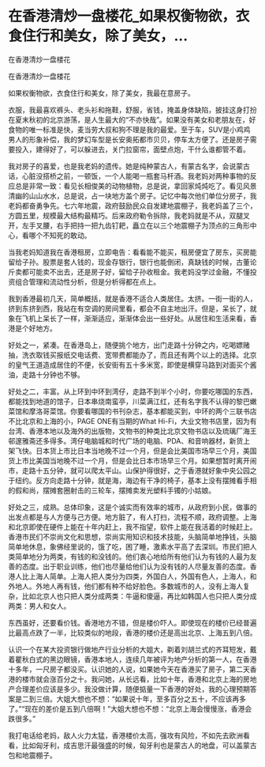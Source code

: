 # 在香港清炒一盘楼花_如果权衡物欲，衣食住行和美女，除了美女，...

在香港清炒一盘楼花

在香港清炒一盘楼花

如果权衡物欲，衣食住行和美女，除了美女，我最在意房子。

衣服，我最喜欢裤头、老头衫和拖鞋，舒服，省钱，掩盖身体缺陷，披挂这身打扮在夏末秋初的北京游荡，是人生最大的“不亦快哉”。如果没有美女和老朋友在，好食物的唯一标准是快，麦当劳大叔和狗不理是我的最爱。至于车，SUV是小鸡鸡男人的形象补偿，我的梦幻车型是长安奥拓都市贝贝，停车太方便了。还是房子需要投入，建得好了，可以躲进去，关门拉窗帘，面壁点炮，干什么谁都管不着。

我对房子的喜爱，也是我老妈的遗传。她是纯种蒙古人，有蒙古名字，会说蒙古话，心脏没搭桥之前，一顿饭，一个人能喝一瓶套马杆酒。我老妈对两种事物的反应总是非常一致：看见长相俊美的动物植物，总是说，拿回家炖炖吃了。看见风景清幽的山山水水，总是说，占一块地方盖个房子。记忆中每次他们单位分房子，我老妈都奋勇争先。七六年地震，政府鼓励民众自发建地震棚子，我老妈盖了三个，方圆五里，规模最大结构最精巧。后来政府勒令拆除，我老妈就是不从，双腿叉开，左手叉腰，右手把持一把九齿钉耙，矗立在以三个地震棚子为顶点的三角形中心，看哪个不知死的敢动。

当我老妈知道我在香港租房，立即电告：看看能不能买，租房便宜了房东，买房能留给子孙。股票是套人钱的，现金存银行，银行也能倒闭，真缺钱的时候，古董论斤卖都可能卖不出去，还是房子好，留给子孙收租金。我老妈没学过金融，不懂投资组合管理和流动性分析，但是分析得都在点上。

我到香港最初几天，简单概括，就是香港不适合人类居住。太挤。一街一街的人，挤到东挤到西，我站在有空调的房间里看，都会不自主地出汗。但是，呆长了，就象在飞机上呆长了一样，渐渐适应，渐渐体会出一些好处。从居住和生活来看，香港是个好地方。

好处之一，紧凑。在香港岛上，随便挑个地方，出门走路十分钟之内，吃喝嫖赌抽，洗衣取钱买报纸交电话费、宽带费都能办了，而且还有两个以上的选择。北京的皇气王道造成居住的不便，长安街有五十多米宽，即使是横穿马路到对面买个酱油，走路十分钟也不够。

好处之二，丰富。从上环到中环到湾仔，走路不到半个小时，你要吃哪国的东西，都能找到地道的馆子，日本串烧南蛮亭，川菜满江红，还有名字我不认得的黎巴嫩菜馆和摩洛哥菜馆。你要看哪国的书刊杂志，基本都能买到，中环的两个三联书店不比北京和上海的小，PAGE ONE有当期的What Hi-Fi，大业文物书店里，因为有台湾、香港本地以及海外的出版物，文物书的种类比北京文物书店以及琉璃厂海王邨邃雅斋还多得多。湾仔电脑城和时代广场的电脑、PDA、和音响器材，新货上架飞快。日本货上市比日本当地晚不过一个月，但是会比美国市场早三个月，美国货上市比美国当地晚不过一个月，但是会比日本市场早三个月。如果想暂时离开闹市，走路十五分钟，就可以爬太平山。山保护得很好，之于香港就好象中央公园之于纽约。反方向走路十分钟，就是海，海边有干净的椅子，基本上没有摆摊看手相的假和尚，摆摊套圈射击的三轮车，摆摊卖发光塑料手镯的小姑娘。

好处之三，成熟。总体印象，这是个诚实而有效率的城市，从政府到小民，做事的出发点都是与人方便与己方便。地方脏了，有人打扫，流程不顺，政府调整。上海和北京即使在硬件上能在十年内赶上，我不指望，软件上能在我活着的时候赶上。香港市民们不崇尚文化和思想，崇尚实用知识和技术技能，头脑简单地挣钱，头脑简单地休息，象佛经里说的，饿了吃，困了睡，激素水平高了去深圳。市民们把人类简单地分为两类，有钱的和没钱的。他们衷心地给所有他们认为有钱的人最为友善的态度。出于职业训练，他们也尽量给他们认为没有钱的人尽量友善的态度。香港人比上海人简单。上海人把人类分为四类，外国白人，外国有色人，上海人，和外地人。外地人再有钱，他们都有种不给好脸色。多数城市的人，没有上海人复杂，比如北京人也只把人类分成两类：牛逼和傻逼，再比如韩国人也只把人类分成两类：男人和女人。

东西虽好，还要看价钱。香港地方不错，但是楼价吓人。即使现在的楼价已经普遍比最高点跌了一半，比较类似的地段，香港的楼价还是高出北京、上海五到八倍。

认识一个在某大投资银行做地产行业分析的大姐大，剃着刘胡兰式的齐耳短发，戴着瞿秋白式的黑边眼镜，香港本地人，连续几年被评为地产分析的第一人，在香港十多年，一尺房子都没买。认识她的人说，如果她今天在香港买了房子，第二天香港的楼市就会涨百分之十。我问她，从长远看，比如十年，香港和北京上海的房地产合理差价应该是多少。我没做计算，随便掂量一下香港的好处，我的心理预期答案是二到三倍。大姐大想也不想：“如果说十年，至多百分之五十，不应该再多了。”“现在的差价是五到八倍啊！”大姐大想也不想：“北京上海会慢慢涨，香港会跌很多。”

我打电话给老妈，敌人火力太猛，香港楼价太高，强攻有风险，不如先去欧洲看看，比如匈牙利，成吉思汗最强盛的时候，匈牙利也是蒙古人的地盘，可以盖蒙古包和地震棚子。
